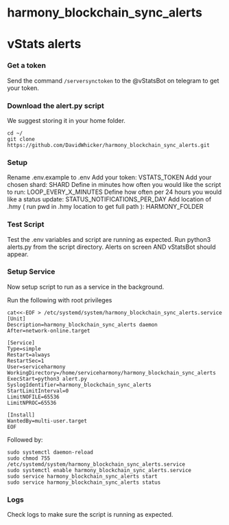 # harmony_blockchain_sync_alerts

# vStats alerts

### Get a token
Send the command `/serversynctoken` to the @vStatsBot on telegram to get your token.

### Download the alert.py script
We suggest storing it in your home folder.

```
cd ~/
git clone https://github.com/DavidWhicker/harmony_blockchain_sync_alerts.git
```

### Setup 
Rename .env.example to .env
Add your token: VSTATS_TOKEN
Add your chosen shard: SHARD
Define in minutes how often you would like the script to run: LOOP_EVERY_X_MINUTES
Define how often per 24 hours you would like a status update: STATUS_NOTIFICATIONS_PER_DAY
Add location of .hmy ( run pwd in .hmy location to get full path ): HARMONY_FOLDER

### Test Script 
Test the .env variables and script are running as expected. Run python3 alerts.py from the script directory. Alerts on screen AND vStatsBot should appear. 

### Setup Service
Now setup script to run as a service in the background. 

Run the following with root privileges

```
cat<<-EOF > /etc/systemd/system/harmony_blockchain_sync_alerts.service
[Unit]
Description=harmony_blockchain_sync_alerts daemon
After=network-online.target

[Service]
Type=simple
Restart=always
RestartSec=1
User=serviceharmony
WorkingDirectory=/home/serviceharmony/harmony_blockchain_sync_alerts
ExecStart=python3 alert.py
SyslogIdentifier=harmony_blockchain_sync_alerts
StartLimitInterval=0
LimitNOFILE=65536
LimitNPROC=65536

[Install]
WantedBy=multi-user.target
EOF
```
Followed by:

```
sudo systemctl daemon-reload
sudo chmod 755 /etc/systemd/system/harmony_blockchain_sync_alerts.service
sudo systemctl enable harmony_blockchain_sync_alerts.service
sudo service harmony_blockchain_sync_alerts start
sudo service harmony_blockchain_sync_alerts status
```

### Logs
Check logs to make sure the script is running as expected. 
